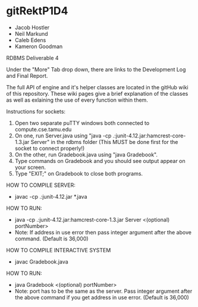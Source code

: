 # gitRektP1D4
* Jacob Hostler
* Neil Markund
* Caleb Edens
* Kameron Goodman

RDBMS Deliverable 4

Under the "More" Tab drop down, there are links to the Development Log and Final Report.

The full API of engine and it's helper classes are located in the gitHub wiki of this repository. These wiki pages give a brief explanation of the classes as well as exlaining the use of every function within them. 

Instructions for sockets:
1.  Open two separate puTTY windows both connected to compute.cse.tamu.edu 
2.  On one, run Server.java using "java -cp .:junit-4.12.jar:hamcrest-core-1.3.jar Server" in the rdbms folder (This MUST be done first for the socket to connect properly!)
3.  On the other, run Gradebook.java using "java Gradebook".
4.  Type commands on Gradebook and you should see output appear on your screen.
5.  Type "EXIT;" on Gradebook to close both programs.


HOW TO COMPILE SERVER:
* javac -cp .:junit-4.12.jar *.java

HOW TO RUN:
* java -cp .:junit-4.12.jar:hamcrest-core-1.3.jar Server <(optional) portNumber>
* Note: If address in use error then pass integer argument after the above command. (Default is 36,000)

HOW TO COMPILE INTERACTIVE SYSTEM
* javac Gradebook.java

HOW TO RUN:
* java Gradebook <(optional) portNumber>
* Note: port has to be the same as the server. Pass integer argument after the above command if you get address in use error. (Default is 36,000) 

